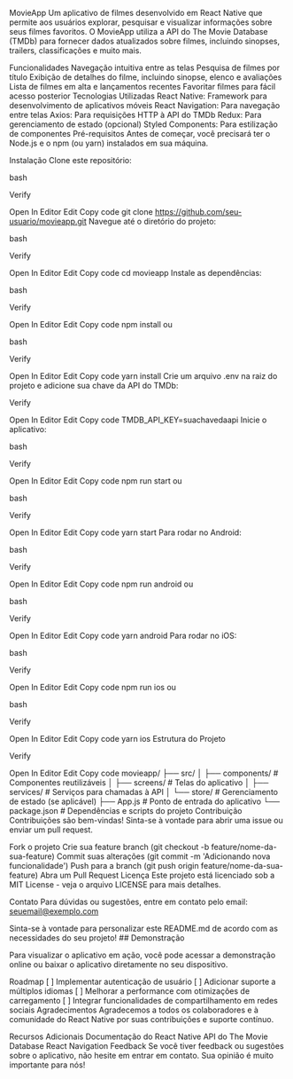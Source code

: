 MovieApp
Um aplicativo de filmes desenvolvido em React Native que permite aos usuários explorar, pesquisar e visualizar informações sobre seus filmes favoritos. O MovieApp utiliza a API do The Movie Database (TMDb) para fornecer dados atualizados sobre filmes, incluindo sinopses, trailers, classificações e muito mais.

Funcionalidades
Navegação intuitiva entre as telas
Pesquisa de filmes por título
Exibição de detalhes do filme, incluindo sinopse, elenco e avaliações
Lista de filmes em alta e lançamentos recentes
Favoritar filmes para fácil acesso posterior
Tecnologias Utilizadas
React Native: Framework para desenvolvimento de aplicativos móveis
React Navigation: Para navegação entre telas
Axios: Para requisições HTTP à API do TMDb
Redux: Para gerenciamento de estado (opcional)
Styled Components: Para estilização de componentes
Pré-requisitos
Antes de começar, você precisará ter o Node.js e o npm (ou yarn) instalados em sua máquina.

Instalação
Clone este repositório:

bash

Verify

Open In Editor
Edit
Copy code
git clone https://github.com/seu-usuario/movieapp.git
Navegue até o diretório do projeto:

bash

Verify

Open In Editor
Edit
Copy code
cd movieapp
Instale as dependências:

bash

Verify

Open In Editor
Edit
Copy code
npm install
ou

bash

Verify

Open In Editor
Edit
Copy code
yarn install
Crie um arquivo .env na raiz do projeto e adicione sua chave da API do TMDb:


Verify

Open In Editor
Edit
Copy code
TMDB_API_KEY=suachavedaapi
Inicie o aplicativo:

bash

Verify

Open In Editor
Edit
Copy code
npm run start
ou

bash

Verify

Open In Editor
Edit
Copy code
yarn start
Para rodar no Android:

bash

Verify

Open In Editor
Edit
Copy code
npm run android
ou

bash

Verify

Open In Editor
Edit
Copy code
yarn android
Para rodar no iOS:

bash

Verify

Open In Editor
Edit
Copy code
npm run ios
ou

bash

Verify

Open In Editor
Edit
Copy code
yarn ios
Estrutura do Projeto

Verify

Open In Editor
Edit
Copy code
movieapp/
├── src/
│   ├── components/      # Componentes reutilizáveis
│   ├── screens/         # Telas do aplicativo
│   ├── services/        # Serviços para chamadas à API
│   └── store/           # Gerenciamento de estado (se aplicável)
├── App.js               # Ponto de entrada do aplicativo
└── package.json         # Dependências e scripts do projeto
Contribuição
Contribuições são bem-vindas! Sinta-se à vontade para abrir uma issue ou enviar um pull request.

Fork o projeto
Crie sua feature branch (git checkout -b feature/nome-da-sua-feature)
Commit suas alterações (git commit -m 'Adicionando nova funcionalidade')
Push para a branch (git push origin feature/nome-da-sua-feature)
Abra um Pull Request
Licença
Este projeto está licenciado sob a MIT License - veja o arquivo LICENSE para mais detalhes.

Contato
Para dúvidas ou sugestões, entre em contato pelo email: seuemail@exemplo.com

Sinta-se à vontade para personalizar este README.md de acordo com as necessidades do seu projeto! ## Demonstração

Para visualizar o aplicativo em ação, você pode acessar a demonstração online ou baixar o aplicativo diretamente no seu dispositivo.

Roadmap
[ ] Implementar autenticação de usuário
[ ] Adicionar suporte a múltiplos idiomas
[ ] Melhorar a performance com otimizações de carregamento
[ ] Integrar funcionalidades de compartilhamento em redes sociais
Agradecimentos
Agradecemos a todos os colaboradores e à comunidade do React Native por suas contribuições e suporte contínuo.

Recursos Adicionais
Documentação do React Native
API do The Movie Database
React Navigation
Feedback
Se você tiver feedback ou sugestões sobre o aplicativo, não hesite em entrar em contato. Sua opinião é muito importante para nós!
